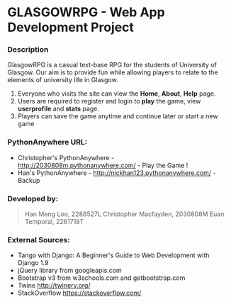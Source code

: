# GLASGOWRPG - Web App Development Project

### Description

GlasgowRPG is a casual text-base RPG for the students of University of Glasgow. Our aim is to provide fun while allowing players to relate to the elements of university life in Glasgow.
1. Everyone who visits the site can view the **Home**, **About**, **Help** page. 
2. Users are required to register and login to **play** the game, view **userprofile** and **stats** page.
3. Players can save the game anytime and continue later or start a new game 

### PythonAnywhere URL:

* Christopher's PythonAnywhere - http://2030808m.pythonanywhere.com/ - Play the Game !
* Han's PythonAnywhere - http://nickhan123.pythonanywhere.com/ - Backup 


### Developed by:
>Han Meng Loo, 2288527L
>Christopher Macfayden, 2030808M
>Euan Temporal,  2261718T

### External Sources:
- Tango with Django: A Beginner's Guide to Web Development with Django 1.9
- jQuery library from googleapis.com
- Bootstrap v3 from w3schools.com and getbootstrap.com
- Twine http://twinery.org/
- StackOverflow https://stackoverflow.com/


